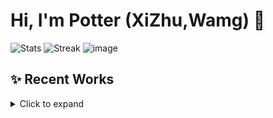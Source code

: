 <!-- banner -->
# Hi, I'm Potter (XiZhu,Wamg) 👋

![Stats](https://github-readme-stats.vercel.app/api?username=xizhuwang&show_icons=true)
![Streak](https://github-readme-streak-stats.herokuapp.com/?user=xizhuwang)
![image](https://github.com/user-attachments/assets/2314fc08-044a-4d78-ace4-91ec6da2475d)
## ✨ Recent Works
<details><summary>Click to expand</summary>

- 🔭 I’m currently studying at NTUST.  
- 🌱 I’m learning Embedded System and  Digital Design.
- 📫 How to reach me: <m11307409@mail.ntust.edu.tw>

</details>
